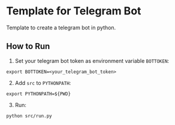 # Template for Telegram Bot

Template to create a telegram bot in python.

## How to Run
1. Set your telegram bot token as environment variable `BOTTOKEN`:
```
export BOTTOKEN=<your_telegram_bot_token>
```

2. Add `src` to `PYTHONPATH`:
```
export PYTHONPATH=${PWD}
```

3. Run:
```
python src/run.py
```